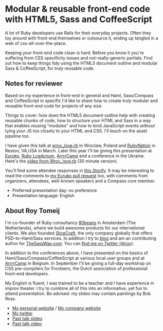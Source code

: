 # Modular & reusable front-end code with HTML5, Sass and CoffeeScript

A lot of Ruby developers use Rails for their everyday projects. Often they toy around with front-end themselves or outsource it, ending up tangled in a web of css-all-over-the-place.

Keeping your front-end code clean is hard. Before you know it you're suffering from CSS specificity issues and not-really-generic partials. Find out how to keep things tidy using the HTML5 document outline and modular Sass & CoffeeScript, for truly reusable code.

## Notes for reviewer

Based on my experience in front-end in general and Haml, Sass/Compass and CoffeeScript in specific I'd like to share how to create truly modular and reusable front-end code for projects of any size.

Things to cover: how does the HTML5 document outline help with creating reusable chunks of code, how to structure your HTML and Sass in a way that enables reusing "modules" and how to bind JavaScript events without tying your JS too closely to your HTML and CSS. I'll touch on the asset pipeline too.

I have given this talk at [wroc_love.rb](http://wrocloverb.com/) in Wroclaw, Poland and [RubyNation](http://www.rubynation.org/) in Reston, VA,USA in March. Later this year I'll be giving this presentation at [Euruko](http://euruko2012.org/), [Ruby Lugdunum](http://rulu.eu/), [ArrrrCamp](http://arrrrcamp/be/) and a conference in the Ukraine. Here's the [video from Wroc_love.rb](http://www.youtube.com/watch?v=T6-75HdADc8) (30 minute version).

You'll find some attendee responses in [this Storify](http://storify.com/roy/some-tweets-about-my-wrocloverb-talk). It may be interesting to read the comments to [my Euruko pull request](https://github.com/euruko2012/call-for-proposals/pull/6) too, with comments from organizers, attendees, well-known speakers and a Compass core member.

- Preferred presentation day: no preference
- Presentation language: English

## About Roy Tomeij

I'm co-founder of Ruby consultancy [80beans](http://www.80beans.com/) in Amsterdam (The Netherlands), where we build awesome products for our international clients. We also founded [SliceCraft](http://slicecraft.nl/), the only company globally that offers PSD-to-Haml/Sass services. In addition I try to [blog](http://roytomeij.com/) and am an contributing author for [TheSassWay.com](http://thesassway.com/). You can [find me on Twitter (@roy)](http://twitter.com/roy).

In addition to the conferences above, I have presented on the basics of Haml/Sass/Compass/CoffeeScript at various local user groups and at [ArrrrCamp](http://arrrrcamp.be/) in Belgium. In September I'll be giving a full-day workshop on CSS pre-compilers for Fronteers, the Dutch association of professional front-end developers.

My English is fluent, I was trained to be a teacher and I have experience in improv theater. I try to combine all of this into an informative, yet fun to attend presentation. Be advised: my slides may contain paintings by Bob Ross.

- [My personal website](http://roytomeij.com/) / [My company website](http://80beans.com/)
- [My twitter](https://twitter.com/#!/roy)
- [Past talk slides](http://roy.io/rn12)
- [Past talk video](http://www.youtube.com/watch?v=T6-75HdADc8)
